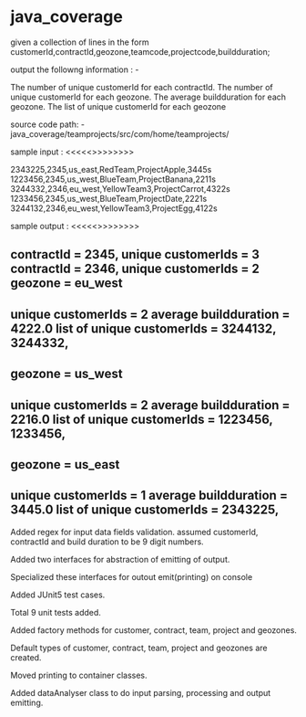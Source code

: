 # java_coverage
given a collection of lines in the form customerId,contractId,geozone,teamcode,projectcode,buildduration;

output the followng information : - 

The number of unique customerId for each contractId.
  The number of unique customerId for each geozone.
  The average buildduration for each geozone.
  The list of unique customerId for each geozone
  
  

source code path: - java_coverage/teamprojects/src/com/home/teamprojects/

sample input :
<<<<<>>>>>>>>

2343225,2345,us_east,RedTeam,ProjectApple,3445s
1223456,2345,us_west,BlueTeam,ProjectBanana,2211s
3244332,2346,eu_west,YellowTeam3,ProjectCarrot,4322s
1233456,2345,us_west,BlueTeam,ProjectDate,2221s
3244132,2346,eu_west,YellowTeam3,ProjectEgg,4122s

sample output : 
<<<<<>>>>>>>>

contractId = 2345, unique customerIds = 3
contractId = 2346, unique customerIds = 2
geozone = eu_west
----------------------------------
unique customerIds = 2
average buildduration = 4222.0
list of unique customerIds = 3244132, 3244332, 
----------------------------------
geozone = us_west
----------------------------------
unique customerIds = 2
average buildduration = 2216.0
list of unique customerIds = 1223456, 1233456, 
----------------------------------
geozone = us_east
----------------------------------
unique customerIds = 1
average buildduration = 3445.0
list of unique customerIds = 2343225, 
----------------------------------


Added regex for input data fields validation. assumed customerId, contractId and build duration to be 9 digit numbers.

Added two interfaces for abstraction of emitting of output.

Specialized these interfaces for outout emit(printing) on console


Added JUnit5 test cases.

Total 9 unit tests added.

Added factory methods for customer, contract, team, project and geozones.

Default types of customer, contract, team, project and geozones are created.

Moved printing to container classes.

Added dataAnalyser class to do input parsing, processing and output emitting.
